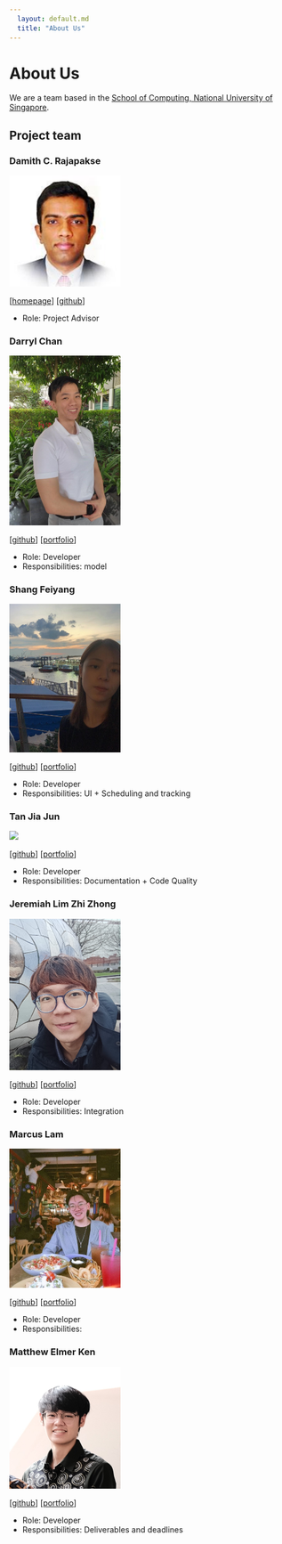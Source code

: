 ```yaml
---
  layout: default.md
  title: "About Us"
---
```


# About Us

We are a team based in the [School of Computing, National University of Singapore](http://www.comp.nus.edu.sg).

## Project team

### Damith C. Rajapakse

<img src="images/damithc.png" width="200px">

[[homepage](http://www.comp.nus.edu.sg/~damithch)]
[[github](https://github.com/damithc)]

* Role: Project Advisor

### Darryl Chan

<img src="images/darryl-chan.png" width="200px">

[[github](http://github.com/darryl-chan)]
[[portfolio](team/darryl-chan.md)]

* Role: Developer
* Responsibilities: model

### Shang Feiyang

<img src="images/fy17ohhh.png" width="200px">

[[github](http://github.com/fy17ohhh)]
[[portfolio](team/feiyang.md)]

* Role: Developer
* Responsibilities: UI + Scheduling and tracking

### Tan Jia Jun

<img src="images/tanjiajiajun.png" width="200px">

[[github](https://github.com/tanjiajiajun)] [[portfolio](team/jiajun.md)]

* Role: Developer
* Responsibilities: Documentation + Code Quality

### Jeremiah Lim Zhi Zhong

<img src="images/jeremiahlzz.png" width="200px">

[[github](http://github.com/jeremiahlzz)]
[[portfolio](team/jeremiah.md)]

* Role: Developer
* Responsibilities: Integration

### Marcus Lam

<img src="images/marclamp.png" width="200px">

[[github](http://github.com/marclamp)]
[[portfolio](team/marcuslam.md)]

* Role: Developer
* Responsibilities:

### Matthew Elmer Ken

<img src="images/matthewken19.png" width="200px">

[[github](http://github.com/matthewken19)]
[[portfolio](team/matthewken19.md)]

* Role: Developer
* Responsibilities: Deliverables and deadlines
